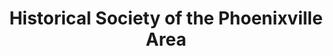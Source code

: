 ---
layout: repo
title: "Historical Society of the Phoenixville Area"
id: 14537
permalink: repos/14537/
---